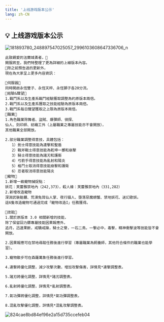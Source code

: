 ```yaml
---
title: '上线游戏版本公示'
lang: zh-CN
---
```


<RouterBack />

## 💡 上线游戏版本公示


![181893780_248897547025057_2996103608647336706_n](https://user-images.githubusercontent.com/78347270/117285414-f5667680-aea2-11eb-8dc3-1629e1f63f5f.png)

```
此致親愛的法蘭城勇者，💞
開服將至，我們特整理了更為詳細的上線版本內容。
📜除之前預告過的更新外，
現在為大家呈上更多內容資訊：

🔶伺服器🔶
同時開啟永恆雙子、永恆天秤、永恆獅子各20分流。
🔶經驗&聲望🔶
1.戰鬥系以及生產系戰鬥經驗獲取調整為約原版本兩倍。
2.戰鬥系以及生產系獲取之技能經驗為原版本兩倍。
3.戰鬥系每日聲望獲取之上限為原版本兩倍。
🔶職業🔶
1.角色職業除舞者、盜賊、爆彈師、偵探、
仙人、刻印師、紡織工外（上屬職業之專屬技能亦不會開放），
其他職業全部開放。

2.部分職業調整得意技，具體包括：
   1）劍士得意技能為連擊和聖盾
   2）戰斧戰士得意技能為乾坤一擲和崩擊
   3）騎士得意技能為諸刃和護衛
   4）弓箭手得意技能為亂射和陽炎
   5）格鬥士取消得意技能崩擊和護衛
   6）忍者取消得意技能陽炎
🔶寵物🔶
1.新增一級寵物捕捉點：
妖花：芙蕾雅禁地內（242,373），殺人蜂：芙蕾雅禁地內（331,282）
2.新增改造寵物
深淵武裝骷髏、荒漠兔耳仙人掌、夜行貓人、墮落惡魔螃蟹、禁地妖花、迷幻歌妖。
這6隻改造寵物可通過完成「寵物改造I」任務獲得。

🔶技能🔶
1.關於原版本 3.0 相關新增的技能，
除了保留回力鏢專屬技能因果報應外，
追月，迅速果斷，戒驕戒躁，騎士之譽，一石二鳥，一擊必中，毒擊，精神衝擊波等技能皆不會開放。

2.因果報應可在禁地尋蹤任務後進行學習（專屬職業為飼養師，其他符合條件的職業也能學習）。

3.寵物散步可在森羅萬象任務後進行學習。

4.連擊將優化調整，減少攻擊次數，增加攻擊傷害，詳情見*連擊調整表。

5.諸刃將優化調整，詳情見*諸刃調整表。

6.亂射將優化調整，詳情見*亂射調整表。

7.氣功彈將優化調整，詳情見*氣功彈調整表。

8.混亂攻擊優化調整，詳情見*混亂攻擊調整表。

```

![824cae8bd84ef96e2a15d735ccefeb04](https://user-images.githubusercontent.com/78347270/117285490-0b743700-aea3-11eb-80cc-858b4af928a9.png)

